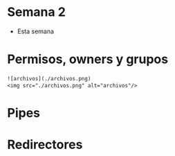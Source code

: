 # Semana 2

- Esta semana 

# Permisos, owners y grupos
    ![archivos](./archivos.png)
    <img src="./archivos.png" alt="archivos"/>

# Pipes

# Redirectores